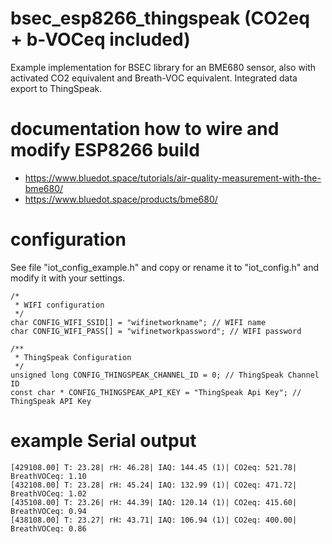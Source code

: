 # bsec_esp8266_thingspeak (CO2eq + b-VOCeq included)
Example implementation for BSEC library for an BME680 sensor, also with activated CO2 equivalent and Breath-VOC equivalent. Integrated data export to ThingSpeak.

# documentation how to wire and modify ESP8266 build
* https://www.bluedot.space/tutorials/air-quality-measurement-with-the-bme680/
* https://www.bluedot.space/products/bme680/

# configuration

See file "iot_config_example.h" and copy or rename it to "iot_config.h" and modify it with your settings.

```
/*
 * WIFI configuration
 */
char CONFIG_WIFI_SSID[] = "wifinetworkname"; // WIFI name
char CONFIG_WIFI_PASS[] = "wifinetworkpassword"; // WIFI password

/**
 * ThingSpeak Configuration
 */
unsigned long CONFIG_THINGSPEAK_CHANNEL_ID = 0; // ThingSpeak Channel ID
const char * CONFIG_THINGSPEAK_API_KEY = "ThingSpeak Api Key"; // ThingSpeak API Key
```

# example Serial output

```
[429108.00] T: 23.28| rH: 46.28| IAQ: 144.45 (1)| CO2eq: 521.78| BreathVOCeq: 1.10
[432108.00] T: 23.28| rH: 45.24| IAQ: 132.99 (1)| CO2eq: 471.72| BreathVOCeq: 1.02
[435108.00] T: 23.26| rH: 44.39| IAQ: 120.14 (1)| CO2eq: 415.60| BreathVOCeq: 0.94
[438108.00] T: 23.27| rH: 43.71| IAQ: 106.94 (1)| CO2eq: 400.00| BreathVOCeq: 0.86
```
